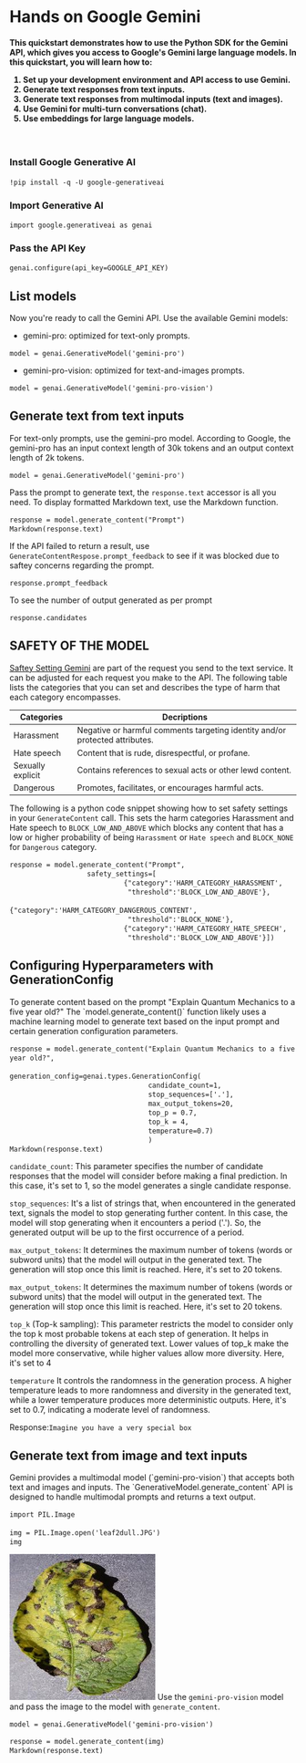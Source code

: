 # Hands on Google Gemini
<p><h4>This quickstart demonstrates how to use the Python SDK for the Gemini API, which gives you access to Google's Gemini large language models. In this quickstart, you will learn how to:
<ol>
<li>Set up your development environment and API access to use Gemini.</li>
<li>Generate text responses from text inputs.</li>
<li>Generate text responses from multimodal inputs (text and images).</li>
<li>Use Gemini for multi-turn conversations (chat).</li>
<li>Use embeddings for large language models.</li></ol></h4></p>
<br>

<h3>Install Google Generative AI</h3>

```
!pip install -q -U google-generativeai
```
<h3>Import Generative AI</h3>

```
import google.generativeai as genai
```
<h3>Pass the API Key</h3>

```
genai.configure(api_key=GOOGLE_API_KEY)
```
<h2>List models</h2>
<p>Now you're ready to call the Gemini API. Use the available Gemini models:</p>

+ gemini-pro: optimized for text-only prompts.
```
model = genai.GenerativeModel('gemini-pro')
```
+ gemini-pro-vision: optimized for text-and-images prompts.
```
model = genai.GenerativeModel('gemini-pro-vision')
```

<h2>Generate text from text inputs</h2>
<p>For text-only prompts, use the gemini-pro model.
According to Google, the gemini-pro has an input context length of 30k tokens and an output context length of 2k tokens.
</p>

```
model = genai.GenerativeModel('gemini-pro')
```
Pass the prompt to generate text, the ``response.text`` accessor is all you need. To display formatted Markdown text, use the Markdown function.

```
response = model.generate_content("Prompt")
Markdown(response.text)
```
If the API failed to return a result, use ``GenerateContentRespose.prompt_feedback`` to see if it was blocked due to saftey concerns regarding the prompt.

```
response.prompt_feedback
```
To see the number of output generated as per prompt

```
response.candidates
```
<h2>SAFETY OF THE MODEL</h2>

[Saftey Setting Gemini](https://ai.google.dev/docs/safety_setting_gemini) are part of the request you send to the text service. It can be adjusted for each request you make to the API. The following table lists the categories that you can set and describes the type of harm that each category encompasses.

|Categories|Decriptions|
|----|-----|
|Harassment|	Negative or harmful comments targeting identity and/or protected attributes.|
|Hate speech|	Content that is rude, disrespectful, or profane.|
|Sexually explicit|	Contains references to sexual acts or other lewd content.|
|Dangerous|	Promotes, facilitates, or encourages harmful acts.|

The following is a python code snippet showing how to set safety settings in your ``GenerateContent`` call. This sets the harm categories Harassment and Hate speech to ``BLOCK_LOW_AND_ABOVE`` which blocks any content that has a low or higher probability of being ``Harassment`` or ``Hate speech`` and ``BLOCK_NONE`` for ``Dangerous`` category.

```
response = model.generate_content("Prompt",
                   safety_settings=[
                            {"category":'HARM_CATEGORY_HARASSMENT',
                             "threshold":'BLOCK_LOW_AND_ABOVE'},
                            {"category":'HARM_CATEGORY_DANGEROUS_CONTENT',
                             "threshold":'BLOCK_NONE'},
                            {"category":'HARM_CATEGORY_HATE_SPEECH',
                             "threshold":'BLOCK_LOW_AND_ABOVE'}])

```

<h2>Configuring Hyperparameters with GenerationConfig</h2>
To generate content based on the prompt "Explain Quantum Mechanics to a five year old?" The `model.generate_content()` function likely uses a machine learning model to generate text based on the input prompt and certain generation configuration parameters.

```
response = model.generate_content("Explain Quantum Mechanics to a five year old?",
                                  generation_config=genai.types.GenerationConfig(
                                  candidate_count=1,
                                  stop_sequences=['.'],
                                  max_output_tokens=20,
                                  top_p = 0.7,
                                  top_k = 4,
                                  temperature=0.7)
                                  )
Markdown(response.text)
```
`candidate_count`:
This parameter specifies the number of candidate responses that the model will consider before making a final prediction. In this case, it's set to 1, so the model generates a single candidate response.

`stop_sequences`:
It's a list of strings that, when encountered in the generated text, signals the model to stop generating further content. In this case, the model will stop generating when it encounters a period ('.'). So, the generated output will be up to the first occurrence of a period.

`max_output_tokens`:
It determines the maximum number of tokens (words or subword units) that the model will output in the generated text. The generation will stop once this limit is reached. Here, it's set to 20 tokens.

`max_output_tokens`:
It determines the maximum number of tokens (words or subword units) that the model will output in the generated text. The generation will stop once this limit is reached. Here, it's set to 20 tokens.


`top_k` (Top-k sampling):
This parameter restricts the model to consider only the top k most probable tokens at each step of generation. It helps in controlling the diversity of generated text. Lower values of top_k make the model more conservative, while higher values allow more diversity. Here, it's set to 4

`temperature`
It controls the randomness in the generation process. A higher temperature leads to more randomness and diversity in the generated text, while a lower temperature produces more deterministic outputs. Here, it's set to 0.7, indicating a moderate level of randomness.

Response:`Imagine you have a very special box`

<h2>Generate text from image and text inputs</h2>
Gemini provides a multimodal model (`gemini-pro-vision`) that accepts both text and images and inputs. The `GenerativeModel.generate_content` API is designed to handle multimodal prompts and returns a text output.

```
import PIL.Image

img = PIL.Image.open('leaf2dull.JPG')
img
```
![Dull Leaf](https://github.com/iamrajharshit/OnGemini/blob/main/img%20data/leaf2%20dull.JPG)
Use the `gemini-pro-vision` model and pass the image to the model with `generate_content`.

```
model = genai.GenerativeModel('gemini-pro-vision')
```
```
response = model.generate_content(img)
Markdown(response.text)
```

